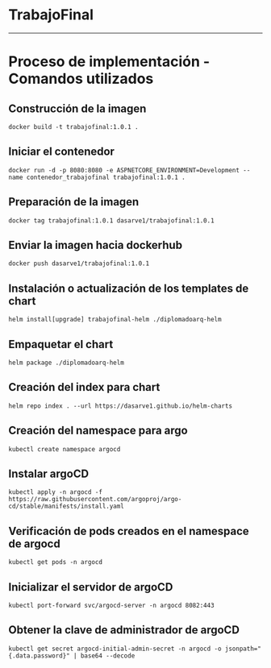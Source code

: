 # TrabajoFinal
-------------------------------------

# Proceso de implementación - Comandos utilizados

## Construcción de la imagen
```
docker build -t trabajofinal:1.0.1 .
```

## Iniciar el contenedor
```
docker run -d -p 8080:8080 -e ASPNETCORE_ENVIRONMENT=Development --name contenedor_trabajofinal trabajofinal:1.0.1 .
```

## Preparación de la imagen
```
docker tag trabajofinal:1.0.1 dasarve1/trabajofinal:1.0.1
```

## Enviar la imagen hacia dockerhub
```
docker push dasarve1/trabajofinal:1.0.1
```

## Instalación o actualización de los templates de chart
```
helm install[upgrade] trabajofinal-helm ./diplomadoarq-helm
```

## Empaquetar el chart
```
helm package ./diplomadoarq-helm
```

## Creación del index para chart
```
helm repo index . --url https://dasarve1.github.io/helm-charts
```

## Creación del namespace para argo
```
kubectl create namespace argocd
```

## Instalar argoCD
```
kubectl apply -n argocd -f https://raw.githubusercontent.com/argoproj/argo-cd/stable/manifests/install.yaml
```

## Verificación de pods creados en el namespace de argocd
```
kubectl get pods -n argocd
```
## Inicializar el servidor de argoCD
```
kubectl port-forward svc/argocd-server -n argocd 8082:443
```

## Obtener la clave de administrador de argoCD
```
kubectl get secret argocd-initial-admin-secret -n argocd -o jsonpath="{.data.password}" | base64 --decode
```